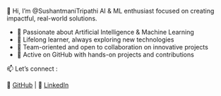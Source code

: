 

👋 Hi, I’m @SushantmaniTripathi
AI & ML enthusiast focused on creating impactful, real-world solutions.

* 🚀 Passionate about Artificial Intelligence & Machine Learning
* 🌱 Lifelong learner, always exploring new technologies
* 🤝 Team-oriented and open to collaboration on innovative projects
* 📂 Active on GitHub with hands-on projects and contributions

📫 Let’s connect :

🔗 [GitHub](https://github.com/SushantmaniTripathi) | 
🔗 [LinkedIn](https://linkedin.com/in/SushantmaniTripathi)

